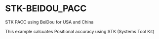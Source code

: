 # STK-BEIDOU_PACC
STK PACC using BeiDou for USA and China


This example calcuates Positional accuracy using STK (Systems Tool Kit)
